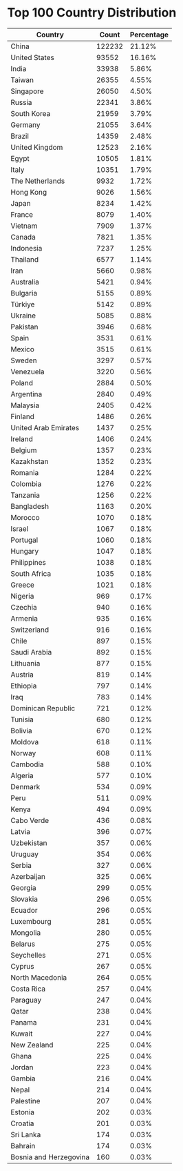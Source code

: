 # Top 100 Country Distribution
| Country | Count | Percentage |
|----|----|----|
| China | 122232 | 21.12% |
| United States | 93552 | 16.16% |
| India | 33938 | 5.86% |
| Taiwan | 26355 | 4.55% |
| Singapore | 26050 | 4.50% |
| Russia | 22341 | 3.86% |
| South Korea | 21959 | 3.79% |
| Germany | 21055 | 3.64% |
| Brazil | 14359 | 2.48% |
| United Kingdom | 12523 | 2.16% |
| Egypt | 10505 | 1.81% |
| Italy | 10351 | 1.79% |
| The Netherlands | 9932 | 1.72% |
| Hong Kong | 9026 | 1.56% |
| Japan | 8234 | 1.42% |
| France | 8079 | 1.40% |
| Vietnam | 7909 | 1.37% |
| Canada | 7821 | 1.35% |
| Indonesia | 7237 | 1.25% |
| Thailand | 6577 | 1.14% |
| Iran | 5660 | 0.98% |
| Australia | 5421 | 0.94% |
| Bulgaria | 5155 | 0.89% |
| Türkiye | 5142 | 0.89% |
| Ukraine | 5085 | 0.88% |
| Pakistan | 3946 | 0.68% |
| Spain | 3531 | 0.61% |
| Mexico | 3515 | 0.61% |
| Sweden | 3297 | 0.57% |
| Venezuela | 3220 | 0.56% |
| Poland | 2884 | 0.50% |
| Argentina | 2840 | 0.49% |
| Malaysia | 2405 | 0.42% |
| Finland | 1486 | 0.26% |
| United Arab Emirates | 1437 | 0.25% |
| Ireland | 1406 | 0.24% |
| Belgium | 1357 | 0.23% |
| Kazakhstan | 1352 | 0.23% |
| Romania | 1284 | 0.22% |
| Colombia | 1276 | 0.22% |
| Tanzania | 1256 | 0.22% |
| Bangladesh | 1163 | 0.20% |
| Morocco | 1070 | 0.18% |
| Israel | 1067 | 0.18% |
| Portugal | 1060 | 0.18% |
| Hungary | 1047 | 0.18% |
| Philippines | 1038 | 0.18% |
| South Africa | 1035 | 0.18% |
| Greece | 1021 | 0.18% |
| Nigeria | 969 | 0.17% |
| Czechia | 940 | 0.16% |
| Armenia | 935 | 0.16% |
| Switzerland | 916 | 0.16% |
| Chile | 897 | 0.15% |
| Saudi Arabia | 892 | 0.15% |
| Lithuania | 877 | 0.15% |
| Austria | 819 | 0.14% |
| Ethiopia | 797 | 0.14% |
| Iraq | 783 | 0.14% |
| Dominican Republic | 721 | 0.12% |
| Tunisia | 680 | 0.12% |
| Bolivia | 670 | 0.12% |
| Moldova | 618 | 0.11% |
| Norway | 608 | 0.11% |
| Cambodia | 588 | 0.10% |
| Algeria | 577 | 0.10% |
| Denmark | 534 | 0.09% |
| Peru | 511 | 0.09% |
| Kenya | 494 | 0.09% |
| Cabo Verde | 436 | 0.08% |
| Latvia | 396 | 0.07% |
| Uzbekistan | 357 | 0.06% |
| Uruguay | 354 | 0.06% |
| Serbia | 327 | 0.06% |
| Azerbaijan | 325 | 0.06% |
| Georgia | 299 | 0.05% |
| Slovakia | 296 | 0.05% |
| Ecuador | 296 | 0.05% |
| Luxembourg | 281 | 0.05% |
| Mongolia | 280 | 0.05% |
| Belarus | 275 | 0.05% |
| Seychelles | 271 | 0.05% |
| Cyprus | 267 | 0.05% |
| North Macedonia | 264 | 0.05% |
| Costa Rica | 257 | 0.04% |
| Paraguay | 247 | 0.04% |
| Qatar | 238 | 0.04% |
| Panama | 231 | 0.04% |
| Kuwait | 227 | 0.04% |
| New Zealand | 225 | 0.04% |
| Ghana | 225 | 0.04% |
| Jordan | 223 | 0.04% |
| Gambia | 216 | 0.04% |
| Nepal | 214 | 0.04% |
| Palestine | 207 | 0.04% |
| Estonia | 202 | 0.03% |
| Croatia | 201 | 0.03% |
| Sri Lanka | 174 | 0.03% |
| Bahrain | 174 | 0.03% |
| Bosnia and Herzegovina | 160 | 0.03% |
